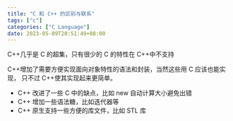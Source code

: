 ```yaml
---
title: "C 和 C++ 的区别与联系"
tags: ["c"]
categories: ["C Language"]
date: 2023-05-09T20:51:49+08:00
---
```


C++几乎是 C 的超集，只有很少的 C 的特性在 C++中不支持

C++增加了需要方便实现面向对象特性的语法和封装，当然这些用 C 应该也能实现，
只不过 C++使其实现起来更简单。

- C++ 改进了一些 C 中的缺点，比如 new 自动计算大小避免出错
- C++ 增加一些语法糖，比如迭代器等
- C++ 原生支持一些方便的库文件，比如 STL 库
